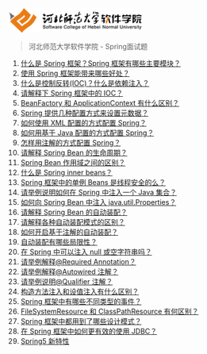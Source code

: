 <a name="logo"></a>
<img src="../images/logo.png" height="50" /> 

> 河北师范大学软件学院 - Spring面试题

1. [什么是 Spring 框架？Spring 框架有哪些主要模块？](./problems/p001.md#logo)
2. [使用 Spring 框架能带来哪些好处？](./problems/p002.md#logo)
3. [什么是控制反转(IOC)？什么是依赖注入？](./problems/p003.md#logo)
4. [请解释下 Spring 框架中的 IOC？](./problems/p004.md#logo)
5. [BeanFactory 和 ApplicationContext 有什么区别？](./problems/p005.md#logo)
6. [Spring 提供几种配置方式来设置元数据？](./problems/p006.md#logo)
7. [如何使用 XML 配置的方式配置 Spring？](./problems/p007.md#logo)
8. [如何用基于 Java 配置的方式配置 Spring？](./problems/p008.md#logo)
9. [怎样用注解的方式配置 Spring？](./problems/p009.md#logo)
10. [请解释 Spring Bean 的生命周期？](./problems/p010.md#logo)
11. [Spring Bean 作用域之间的区别？](./problems/p011.md#logo)
12. [什么是 Spring inner beans？](./problems/p012.md#logo)
13. [Spring 框架中的单例 Beans 是线程安全的么？](./problems/p013.md#logo)
14. [请举例说明如何在 Spring 中注入一个 Java 集合？](./problems/p014.md#logo)
15. [如何向 Spring Bean 中注入 java.util.Properties？](./problems/p015.md#logo)
16. [请解释 Spring Bean 的自动装配？](./problems/p016.md#logo)
17. [请解释各种自动装配模式的区别？](./problems/p017.md#logo)
18. [如何开启基于注解的自动装配？](./problems/p018.md#logo)
19. [自动装配有哪些局限性？](./problems/p019.md#logo)
20. [在 Spring 中可以注入 null 或空字符串吗？](./problems/p020.md#logo)
21. [请举例解释@Required Annotation？](./problems/p021.md#logo)
22. [请举例解释@Autowired 注解？](./problems/p022.md#logo)
23. [请举例说明@Qualifier 注解？](./problems/p023.md#logo)
24. [构造方法注入和设值注入有什么区别？](./problems/p024.md#logo)
25. [Spring 框架中有哪些不同类型的事件？](./problems/p025.md#logo)
26. [FileSystemResource 和 ClassPathResource 有何区别？](./problems/p026.md#logo)
27. [Spring 框架中都用到了哪些设计模式？](./problems/p027.md#logo)
28. [在 Spring 框架中如何更有效的使用 JDBC？](./problems/p028.md#logo)
29. [Spring5 新特性](./problems/p029.md#logo)